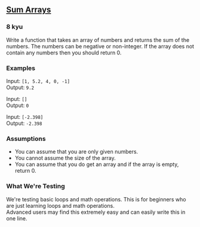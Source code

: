 <h2><a href=https://www.codewars.com/kata/53dc54212259ed3d4f00071c/train/python target="_blank">Sum Arrays</a></h2><h3>8 kyu</h3><p>Write a function that takes an array of numbers and returns the sum of the numbers. The numbers can be negative or non-integer. If the array does not contain any numbers then you should return 0.</p><h3 id="examples">Examples</h3><p>Input: <code>[1, 5.2, 4, 0, -1]</code><br>Output: <code>9.2</code></p><p>Input: <code>[]</code><br>Output: <code>0</code></p><p>Input: <code>[-2.398]</code><br>Output: <code>-2.398</code></p><h3 id="assumptions">Assumptions</h3><ul><li>You can assume that you are only given numbers.</li><li>You cannot assume the size of the array.</li><li>You can assume that you do get an array and if the array is empty, return 0.</li></ul><h3 id="what-were-testing">What We're Testing</h3><p>We're testing basic loops and math operations. This is for beginners who are just learning loops and math operations.<br>Advanced users may find this extremely easy and can easily write this in one line.</p>